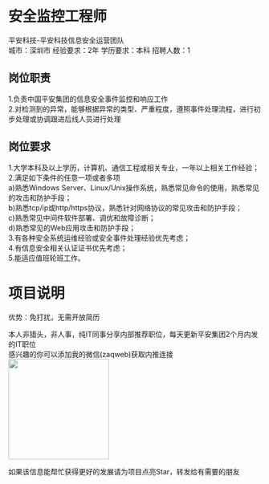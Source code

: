 # 安全监控工程师
平安科技-平安科技信息安全运营团队  
城市：深圳市 经验要求：2年 学历要求：本科  招聘人数：1

## 岗位职责
1.负责中国平安集团的信息安全事件监控和响应工作   
2.对检测到的异常，能够根据异常的类型、严重程度，遵照事件处理流程，进行初步处理或协调跟进后线人员进行处理

## 岗位要求
1.大学本科及以上学历，计算机、通信工程或相关专业，一年以上相关工作经验；   
2.满足如下条件的任意一项或者多项   
a)熟悉Windows Server、Linux/Unix操作系统，熟悉常见命令的使用，熟悉常见的攻击和防护手段；   
b)熟悉tcp/ip或http/https协议，熟悉针对网络协议的常见攻击和防护手段；   
c)熟悉常见中间件软件部署、调优和故障诊断；   
d)熟悉常见的Web应用攻击和防护手段；   
3.有各种安全系统运维经验或安全事件处理经验优先考虑；   
4.有信息安全相关认证证书优先考虑；   
5.能适应值班轮班工作。

# 项目说明

优势：免打扰，无需开放简历

本人非猎头，非人事，纯IT同事分享内部推荐职位，每天更新平安集团2个月内发的IT职位  
感兴趣的你可以添加我的微信(zaqweb)获取内推连接  
<img src="https://github.com/zaqweb/PA-IT-JOBS/blob/master/WechatICode.jpeg"  height="200" width="200">

如果该信息能帮忙获得更好的发展请为项目点亮Star，转发给有需要的朋友





